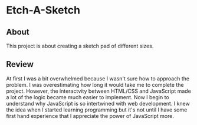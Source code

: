 # Etch-A-Sketch

## About

This project is about creating a sketch pad of different sizes.

## Review

At first I was a bit overwhelmed because I wasn't sure how to approach the problem. I was overestimating how long it would take me to complete the project. However, the interactvity between HTML/CSS and JavaScript made a lot of the logic became much easier to implement. Now I begin to understand why JavaScript is so intertwined with web development. I knew the idea when I started learning programming but it's not until I have some first hand experience that I appreciate the power of JavaScript more.